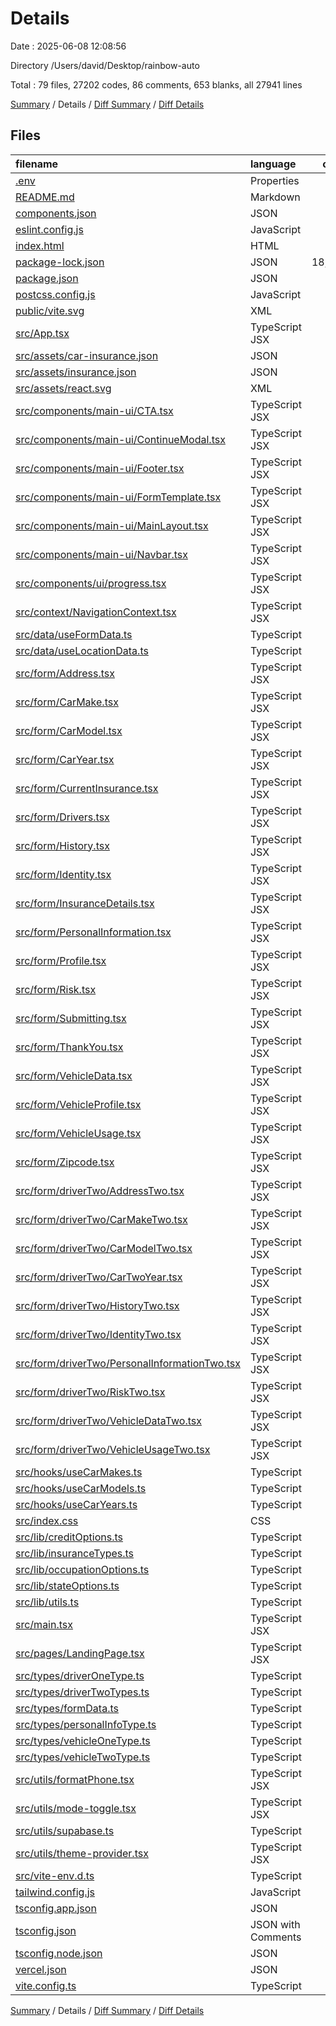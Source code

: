 # Details

Date : 2025-06-08 12:08:56

Directory /Users/david/Desktop/rainbow-auto

Total : 79 files,  27202 codes, 86 comments, 653 blanks, all 27941 lines

[Summary](results.md) / Details / [Diff Summary](diff.md) / [Diff Details](diff-details.md)

## Files
| filename | language | code | comment | blank | total |
| :--- | :--- | ---: | ---: | ---: | ---: |
| [.env](/.env) | Properties | 3 | 1 | 3 | 7 |
| [README.md](/README.md) | Markdown | 46 | 0 | 10 | 56 |
| [components.json](/components.json) | JSON | 21 | 0 | 0 | 21 |
| [eslint.config.js](/eslint.config.js) | JavaScript | 27 | 0 | 2 | 29 |
| [index.html](/index.html) | HTML | 13 | 0 | 1 | 14 |
| [package-lock.json](/package-lock.json) | JSON | 18,659 | 0 | 1 | 18,660 |
| [package.json](/package.json) | JSON | 58 | 0 | 1 | 59 |
| [postcss.config.js](/postcss.config.js) | JavaScript | 6 | 0 | 0 | 6 |
| [public/vite.svg](/public/vite.svg) | XML | 1 | 0 | 0 | 1 |
| [src/App.tsx](/src/App.tsx) | TypeScript JSX | 329 | 5 | 26 | 360 |
| [src/assets/car-insurance.json](/src/assets/car-insurance.json) | JSON | 1 | 0 | 0 | 1 |
| [src/assets/insurance.json](/src/assets/insurance.json) | JSON | 1 | 0 | 0 | 1 |
| [src/assets/react.svg](/src/assets/react.svg) | XML | 1 | 0 | 0 | 1 |
| [src/components/main-ui/CTA.tsx](/src/components/main-ui/CTA.tsx) | TypeScript JSX | 23 | 0 | 4 | 27 |
| [src/components/main-ui/ContinueModal.tsx](/src/components/main-ui/ContinueModal.tsx) | TypeScript JSX | 197 | 2 | 15 | 214 |
| [src/components/main-ui/Footer.tsx](/src/components/main-ui/Footer.tsx) | TypeScript JSX | 115 | 6 | 9 | 130 |
| [src/components/main-ui/FormTemplate.tsx](/src/components/main-ui/FormTemplate.tsx) | TypeScript JSX | 52 | 0 | 3 | 55 |
| [src/components/main-ui/MainLayout.tsx](/src/components/main-ui/MainLayout.tsx) | TypeScript JSX | 15 | 0 | 2 | 17 |
| [src/components/main-ui/Navbar.tsx](/src/components/main-ui/Navbar.tsx) | TypeScript JSX | 56 | 3 | 5 | 64 |
| [src/components/ui/progress.tsx](/src/components/ui/progress.tsx) | TypeScript JSX | 23 | 0 | 4 | 27 |
| [src/context/NavigationContext.tsx](/src/context/NavigationContext.tsx) | TypeScript JSX | 40 | 0 | 9 | 49 |
| [src/data/useFormData.ts](/src/data/useFormData.ts) | TypeScript | 182 | 4 | 25 | 211 |
| [src/data/useLocationData.ts](/src/data/useLocationData.ts) | TypeScript | 44 | 0 | 7 | 51 |
| [src/form/Address.tsx](/src/form/Address.tsx) | TypeScript JSX | 235 | 1 | 15 | 251 |
| [src/form/CarMake.tsx](/src/form/CarMake.tsx) | TypeScript JSX | 127 | 2 | 14 | 143 |
| [src/form/CarModel.tsx](/src/form/CarModel.tsx) | TypeScript JSX | 123 | 1 | 14 | 138 |
| [src/form/CarYear.tsx](/src/form/CarYear.tsx) | TypeScript JSX | 115 | 2 | 14 | 131 |
| [src/form/CurrentInsurance.tsx](/src/form/CurrentInsurance.tsx) | TypeScript JSX | 178 | 0 | 16 | 194 |
| [src/form/Drivers.tsx](/src/form/Drivers.tsx) | TypeScript JSX | 279 | 8 | 20 | 307 |
| [src/form/History.tsx](/src/form/History.tsx) | TypeScript JSX | 238 | 0 | 13 | 251 |
| [src/form/Identity.tsx](/src/form/Identity.tsx) | TypeScript JSX | 268 | 0 | 11 | 279 |
| [src/form/InsuranceDetails.tsx](/src/form/InsuranceDetails.tsx) | TypeScript JSX | 150 | 0 | 14 | 164 |
| [src/form/PersonalInformation.tsx](/src/form/PersonalInformation.tsx) | TypeScript JSX | 309 | 0 | 13 | 322 |
| [src/form/Profile.tsx](/src/form/Profile.tsx) | TypeScript JSX | 770 | 17 | 32 | 819 |
| [src/form/Risk.tsx](/src/form/Risk.tsx) | TypeScript JSX | 189 | 0 | 13 | 202 |
| [src/form/Submitting.tsx](/src/form/Submitting.tsx) | TypeScript JSX | 85 | 2 | 10 | 97 |
| [src/form/ThankYou.tsx](/src/form/ThankYou.tsx) | TypeScript JSX | 35 | 0 | 4 | 39 |
| [src/form/VehicleData.tsx](/src/form/VehicleData.tsx) | TypeScript JSX | 171 | 1 | 18 | 190 |
| [src/form/VehicleProfile.tsx](/src/form/VehicleProfile.tsx) | TypeScript JSX | 290 | 8 | 19 | 317 |
| [src/form/VehicleUsage.tsx](/src/form/VehicleUsage.tsx) | TypeScript JSX | 153 | 1 | 15 | 169 |
| [src/form/Zipcode.tsx](/src/form/Zipcode.tsx) | TypeScript JSX | 161 | 2 | 13 | 176 |
| [src/form/driverTwo/AddressTwo.tsx](/src/form/driverTwo/AddressTwo.tsx) | TypeScript JSX | 247 | 1 | 15 | 263 |
| [src/form/driverTwo/CarMakeTwo.tsx](/src/form/driverTwo/CarMakeTwo.tsx) | TypeScript JSX | 127 | 2 | 14 | 143 |
| [src/form/driverTwo/CarModelTwo.tsx](/src/form/driverTwo/CarModelTwo.tsx) | TypeScript JSX | 123 | 1 | 14 | 138 |
| [src/form/driverTwo/CarTwoYear.tsx](/src/form/driverTwo/CarTwoYear.tsx) | TypeScript JSX | 115 | 2 | 14 | 131 |
| [src/form/driverTwo/HistoryTwo.tsx](/src/form/driverTwo/HistoryTwo.tsx) | TypeScript JSX | 238 | 0 | 13 | 251 |
| [src/form/driverTwo/IdentityTwo.tsx](/src/form/driverTwo/IdentityTwo.tsx) | TypeScript JSX | 268 | 0 | 11 | 279 |
| [src/form/driverTwo/PersonalInformationTwo.tsx](/src/form/driverTwo/PersonalInformationTwo.tsx) | TypeScript JSX | 197 | 0 | 14 | 211 |
| [src/form/driverTwo/RiskTwo.tsx](/src/form/driverTwo/RiskTwo.tsx) | TypeScript JSX | 189 | 0 | 13 | 202 |
| [src/form/driverTwo/VehicleDataTwo.tsx](/src/form/driverTwo/VehicleDataTwo.tsx) | TypeScript JSX | 171 | 1 | 18 | 190 |
| [src/form/driverTwo/VehicleUsageTwo.tsx](/src/form/driverTwo/VehicleUsageTwo.tsx) | TypeScript JSX | 153 | 1 | 15 | 169 |
| [src/hooks/useCarMakes.ts](/src/hooks/useCarMakes.ts) | TypeScript | 59 | 0 | 11 | 70 |
| [src/hooks/useCarModels.ts](/src/hooks/useCarModels.ts) | TypeScript | 57 | 0 | 11 | 68 |
| [src/hooks/useCarYears.ts](/src/hooks/useCarYears.ts) | TypeScript | 32 | 0 | 6 | 38 |
| [src/index.css](/src/index.css) | CSS | 66 | 0 | 3 | 69 |
| [src/lib/creditOptions.ts](/src/lib/creditOptions.ts) | TypeScript | 18 | 0 | 1 | 19 |
| [src/lib/insuranceTypes.ts](/src/lib/insuranceTypes.ts) | TypeScript | 665 | 0 | 8 | 673 |
| [src/lib/occupationOptions.ts](/src/lib/occupationOptions.ts) | TypeScript | 37 | 0 | 1 | 38 |
| [src/lib/stateOptions.ts](/src/lib/stateOptions.ts) | TypeScript | 52 | 0 | 1 | 53 |
| [src/lib/utils.ts](/src/lib/utils.ts) | TypeScript | 5 | 0 | 2 | 7 |
| [src/main.tsx](/src/main.tsx) | TypeScript JSX | 19 | 0 | 3 | 22 |
| [src/pages/LandingPage.tsx](/src/pages/LandingPage.tsx) | TypeScript JSX | 91 | 0 | 8 | 99 |
| [src/types/driverOneType.ts](/src/types/driverOneType.ts) | TypeScript | 22 | 0 | 2 | 24 |
| [src/types/driverTwoTypes.ts](/src/types/driverTwoTypes.ts) | TypeScript | 22 | 0 | 2 | 24 |
| [src/types/formData.ts](/src/types/formData.ts) | TypeScript | 95 | 0 | 10 | 105 |
| [src/types/personalInfoType.ts](/src/types/personalInfoType.ts) | TypeScript | 13 | 0 | 1 | 14 |
| [src/types/vehicleOneType.ts](/src/types/vehicleOneType.ts) | TypeScript | 15 | 0 | 1 | 16 |
| [src/types/vehicleTwoType.ts](/src/types/vehicleTwoType.ts) | TypeScript | 15 | 0 | 2 | 17 |
| [src/utils/formatPhone.tsx](/src/utils/formatPhone.tsx) | TypeScript JSX | 26 | 6 | 6 | 38 |
| [src/utils/mode-toggle.tsx](/src/utils/mode-toggle.tsx) | TypeScript JSX | 34 | 0 | 4 | 38 |
| [src/utils/supabase.ts](/src/utils/supabase.ts) | TypeScript | 4 | 0 | 3 | 7 |
| [src/utils/theme-provider.tsx](/src/utils/theme-provider.tsx) | TypeScript JSX | 57 | 0 | 17 | 74 |
| [src/vite-env.d.ts](/src/vite-env.d.ts) | TypeScript | 0 | 1 | 1 | 2 |
| [tailwind.config.js](/tailwind.config.js) | JavaScript | 112 | 1 | 2 | 115 |
| [tsconfig.app.json](/tsconfig.app.json) | JSON | 24 | 2 | 4 | 30 |
| [tsconfig.json](/tsconfig.json) | JSON with Comments | 13 | 0 | 1 | 14 |
| [tsconfig.node.json](/tsconfig.node.json) | JSON | 18 | 2 | 3 | 23 |
| [vercel.json](/vercel.json) | JSON | 3 | 0 | 1 | 4 |
| [vite.config.ts](/vite.config.ts) | TypeScript | 11 | 0 | 2 | 13 |

[Summary](results.md) / Details / [Diff Summary](diff.md) / [Diff Details](diff-details.md)